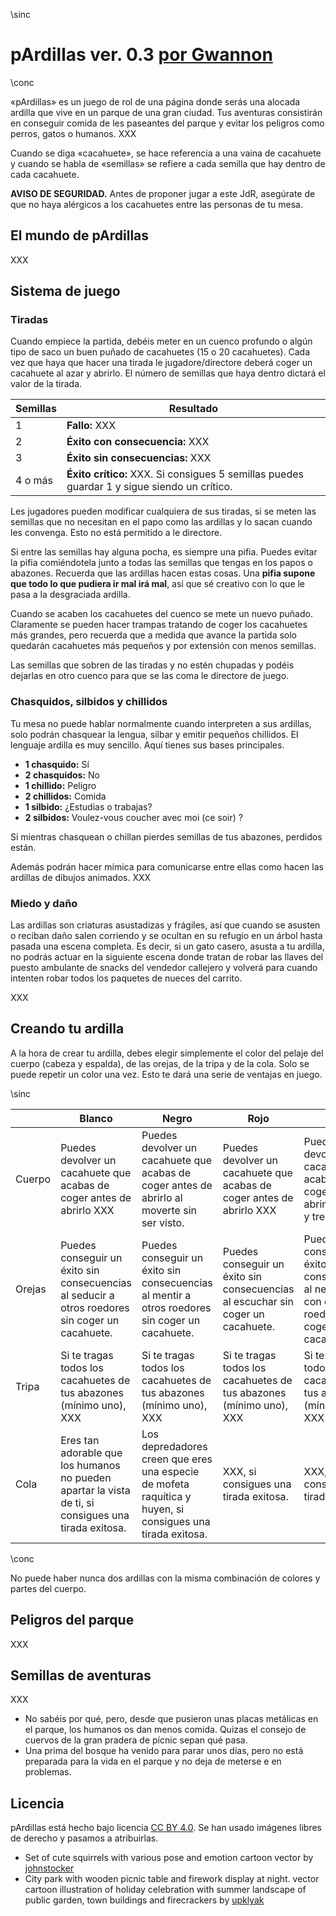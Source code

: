 \sinc

# pArdillas ver. 0.3 [por Gwannon](https://gwannon.com/)

\conc

«pArdillas» es un juego de rol de una página donde serás una alocada ardilla que vive en un parque de una gran ciudad. Tus aventuras consistirán en conseguir comida de les paseantes del parque y evitar los peligros como perros, gatos o humanos.
XXX

Cuando se diga «cacahuete», se hace referencia a una vaina de cacahuete y cuando se habla de «semillas» se refiere a cada semilla que hay dentro de cada cacahuete.

**AVISO DE SEGURIDAD.** Antes de proponer jugar a este JdR, asegúrate de que no haya alérgicos a los cacahuetes entre las personas de tu mesa.

## El mundo de pArdillas

XXX

## Sistema de juego

### Tiradas

Cuando empiece la partida, debéis meter en un cuenco profundo o algún tipo de saco un buen puñado de cacahuetes (15 o 20 cacahuetes). Cada vez que haya que hacer una tirada le jugadore/directore deberá coger un cacahuete al azar y abrirlo. El número de semillas que haya dentro dictará el valor de la tirada.

|Semillas|Resultado|
|---|---|
|1|**Fallo:** XXX|
|2|**Éxito con consecuencia:** XXX|
|3|**Éxito sin consecuencias:** XXX|
|4 o más|**Éxito crítico:** XXX. Si consigues 5 semillas puedes guardar 1 y sigue siendo un crítico.|

Les jugadores pueden modificar cualquiera de sus tiradas, si se meten las semillas que no necesitan en el papo como las ardillas y lo sacan cuando les convenga. Esto no está permitido a le directore.

Si entre las semillas hay alguna pocha, es siempre una pifia. Puedes evitar la pifia comiéndotela junto a todas las semillas que tengas en los papos o abazones. Recuerda que las ardillas hacen estas cosas. Una **pifia supone que todo lo que pudiera ir mal irá mal**, así que sé creativo con lo que le pasa a la desgraciada ardilla.

Cuando se acaben los cacahuetes del cuenco se mete un nuevo puñado. Claramente se pueden hacer trampas tratando de coger los cacahuetes más grandes, pero recuerda que a medida que avance la partida solo quedarán cacahuetes más pequeños y por extensión con menos semillas. 

Las semillas que sobren de las tiradas y no estén chupadas y podéis dejarlas en otro cuenco para que se las coma le directore de juego. 

### Chasquidos, silbidos y chillidos

Tu mesa no puede hablar normalmente cuando interpreten a sus ardillas, solo podrán chasquear la lengua, silbar y emitir pequeños chillidos. El lenguaje ardilla es muy sencillo. Aquí tienes sus bases principales.

* **1 chasquido:** Sí
* **2 chasquidos:** No
* **1 chillido:** Peligro
* **2 chillidos:** Comida
* **1 silbido:** ¿Estudias o trabajas?
* **2 silbidos:** Voulez-vous coucher avec moi (ce soir) ?

Si mientras chasquean o chillan pierdes semillas de tus abazones, perdidos están.

Además podrán hacer mímica para comunicarse entre ellas como hacen las ardillas de dibujos animados. XXX

### Miedo y daño

Las ardillas son criaturas asustadizas y frágiles, así que cuando se asusten o reciban daño salen corriendo y se ocultan en su refugio en un árbol hasta pasada una escena completa. Es decir, si un gato casero, asusta a tu ardilla, no podrás actuar en la siguiente escena donde tratan de robar las llaves del puesto ambulante de snacks del vendedor callejero y volverá para cuando intenten robar todos los paquetes de nueces del carrito.

XXX

## Creando tu ardilla

A la hora de crear tu ardilla, debes elegir simplemente el color del pelaje del cuerpo (cabeza y espalda), de las orejas, de la tripa y de la cola. Solo se puede repetir un color una vez. Esto te dará una serie de ventajas en juego.

\sinc

|&nbsp;|Blanco|Negro|Rojo|Gris|
|---|---|---|---|---|
|Cuerpo|Puedes devolver un cacahuete que acabas de coger antes de abrirlo XXX|Puedes devolver un cacahuete que acabas de coger antes de abrirlo al moverte sin ser visto.|Puedes devolver un cacahuete que acabas de coger antes de abrirlo XXX|Puedes devolver un cacahuete que acabas de coger antes de abrirlo al saltar y trepar|
|Orejas|Puedes conseguir un éxito sin consecuencias al seducir a otros roedores sin coger un cacahuete.|Puedes conseguir un éxito sin consecuencias al mentir a otros roedores sin coger un cacahuete.|Puedes conseguir un éxito sin consecuencias al escuchar sin coger un cacahuete.|Puedes conseguir un éxito sin consecuencias al negociar con otros roedores sin coger un cacahuete.|
|Tripa|Si te tragas todos los cacahuetes de tus abazones (mínimo uno), XXX|Si te tragas todos los cacahuetes de tus abazones (mínimo uno), XXX|Si te tragas todos los cacahuetes de tus abazones (mínimo uno), XXX|Si te tragas todos los cacahuetes de tus abazones (mínimo uno), XXX|
|Cola|Eres tan adorable que los humanos no pueden apartar la vista de ti, si consigues una tirada exitosa.|Los depredadores creen que eres una especie de mofeta raquítica y huyen, si consigues una tirada exitosa.|XXX, si consigues una tirada exitosa.|XXX, si consigues una tirada exitosa.|

\conc

No puede haber nunca dos ardillas con la misma combinación de colores y partes del cuerpo.

## Peligros del parque

XXX

## Semillas de aventuras

XXX

* No sabéis por qué, pero, desde que pusieron unas placas metálicas en el parque, los humanos os dan menos comida. Quizas el consejo de cuervos de la gran pradera de pícnic sepan qué pasa.
* Una prima del bosque ha venido para parar unos días, pero no está preparada para la vida en el parque y no deja de meterse e en problemas.

## Licencia

pArdillas está hecho bajo licencia [CC BY 4.0](https://creativecommons.org/licenses/by/4.0/legalcode.es). Se han usado imágenes libres de derecho y pasamos a atribuirlas.

* Set of cute squirrels with various pose and emotion cartoon vector by [johnstocker](https://www.freepik.com/free-vector/set-cute-squirrels-with-various-pose-emotion-cartoon-vector_33905925.htm)
* City park with wooden picnic table and firework display at night. vector cartoon illustration of holiday celebration with summer landscape of public garden, town buildings and firecrackers by [upklyak](https://www.freepik.com/free-vector/city-park-with-wooden-picnic-table-firework-display-night-vector-cartoon-illustration-holiday-celebration-with-summer-landscape-public-garden-town-buildings-firecrackers_23356526.htm)